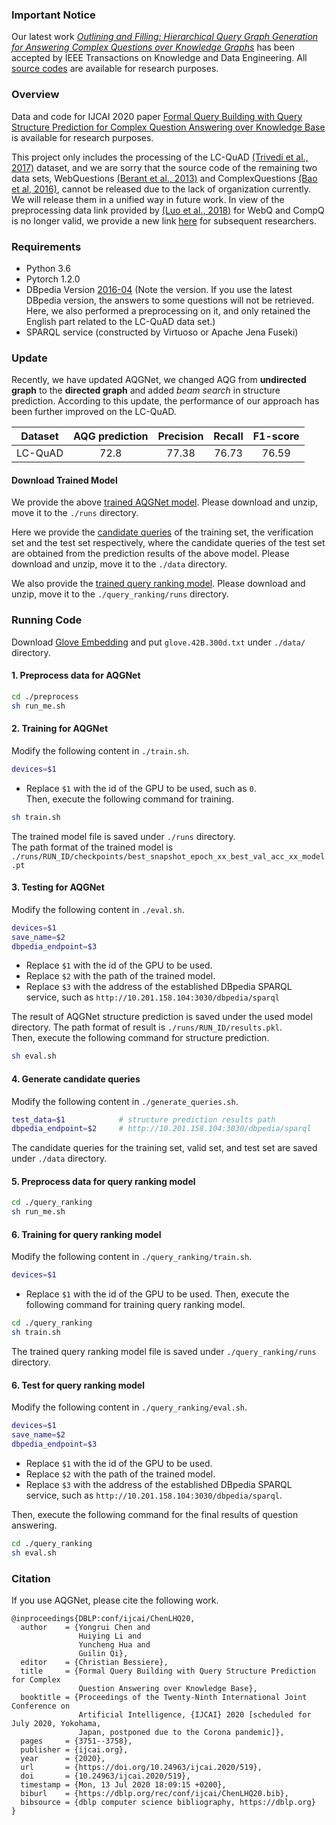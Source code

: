 ### Important Notice
Our latest work [*Outlining and Filling: Hierarchical Query Graph Generation for Answering Complex Questions over Knowledge Graphs*](https://arxiv.org/abs/2111.00732) has been accepted by IEEE Transactions on Knowledge and Data Engineering. All [source codes](https://github.com/Bahuia/HGNet) are available for research purposes. 

### Overview
Data and code for IJCAI 2020 paper [Formal Query Building with Query Structure Prediction for Complex Question Answering over Knowledge Base](https://www.ijcai.org/Proceedings/2020/0519.pdf) is available for research purposes.  

This project only includes the processing of the LC-QuAD [(Trivedi et al., 2017)](http://jens-lehmann.org/files/2017/iswc_lcquad.pdf) dataset, and we are sorry that the source code of the remaining two data sets, WebQuestions [(Berant et al., 2013)](https://www.aclweb.org/anthology/D13-1160.pdf) and ComplexQuestions [(Bao et al, 2016)](https://www.aclweb.org/anthology/C16-1236.pdf), cannot be released due to the lack of organization currently. We will release them in a unified way in future work.  In view of the preprocessing data link provided by [(Luo et al., 2018)](https://www.aclweb.org/anthology/D18-1242.pdf) for WebQ and CompQ is no longer valid, we provide a new link [here](https://drive.google.com/file/d/1bL5vEIek9kBDe_IKbicl5y_6k-fQ6Ogd/view?usp=sharing) for subsequent researchers. 

### Requirements
* Python 3.6
* Pytorch 1.2.0
* DBpedia Version [2016-04](https://drive.google.com/file/d/17TRlj8a34IEo686nnKHTewZEg4aMrYUe/view?usp=sharing) (Note the version. If you use the latest DBpedia version, the answers to some questions will not be retrieved. Here, we also performed a preprocessing on it, and only retained the English part related to the LC-QuAD data set.)
* SPARQL service (constructed by Virtuoso or Apache Jena Fuseki)

### Update
Recently, we have updated AQGNet, we changed AQG from **undirected graph** to the **directed graph** and added *beam search* in structure prediction. According to this update, the performance of our approach has been further improved on the LC-QuAD.

| **Dataset**   | AQG prediction | Precision | Recall | F1-score |
| ------------- | :------------: | :-------: | :----: | :------: |
|   LC-QuAD     |  72.8          | 77.38     | 76.73  | 76.59    |

#### Download Trained Model
We provide the above [trained AQGNet model](https://drive.google.com/file/d/1PPs2u4CX_qraFhl1YNQTbvp-MAvhKRbd/view?usp=sharing). Please download and unzip, move it to the `./runs` directory.

Here we provide the [candidate queries](https://drive.google.com/file/d/10fKDMPHxO-w85TWuCwHS1zW9tv9zHlOs/view?usp=sharing) of the training set, the verification set and the test set respectively, where the candidate queries of the test set are obtained from the prediction results of the above model. Please download and unzip, move it to the `./data` directory.

We also provide the [trained query ranking model](https://drive.google.com/file/d/1p1JnQlTQ2kA-ZnRoAKYOqu7FWwzX-dT8/view?usp=sharing). Please download and unzip, move it to the `./query_ranking/runs` directory.

### Running Code
Download [Glove Embedding](http://nlp.stanford.edu/data/glove.42B.300d.zip) and put `glove.42B.300d.txt` under `./data/` directory.

#### 1. Preprocess data for AQGNet
```bash
cd ./preprocess
sh run_me.sh
```


#### 2. Training for AQGNet
Modify the following content in `./train.sh`.
```bash
devices=$1
```
* Replace `$1` with the id of the GPU to be used, such as `0`.  
Then, execute the following command for training.
```bash
sh train.sh
```
The trained model file is saved under `./runs` directory.  
The path format of the trained model is `./runs/RUN_ID/checkpoints/best_snapshot_epoch_xx_best_val_acc_xx_model.pt`


#### 3. Testing for AQGNet
Modify the following content in `./eval.sh`.
```bash
devices=$1
save_name=$2
dbpedia_endpoint=$3
```
* Replace `$1` with the id of the GPU to be used.  
* Replace `$2` with the path of the trained model.  
* Replace `$3` with the address of the established DBpedia SPARQL service, such as `http://10.201.158.104:3030/dbpedia/sparql`

The result of AQGNet structure prediction is saved under the used model directory. The path format of result is `./runs/RUN_ID/results.pkl`.  
Then, execute the following command for structure prediction.
```bash
sh eval.sh
```


#### 4. Generate candidate queries
Modify the following content in `./generate_queries.sh`.
```bash
test_data=$1            # structure prediction results path
dbpedia_endpoint=$2     # http://10.201.158.104:3030/dbpedia/sparql
```
The candidate queries for the training set, valid set, and test set are saved under `./data` directory.


#### 5. Preprocess data for query ranking model
```bash
cd ./query_ranking
sh run_me.sh
```

#### 6. Training for query ranking model
Modify the following content in `./query_ranking/train.sh`.
```bash
devices=$1
```
* Replace `$1` with the id of the GPU to be used.
Then, execute the following command for training query ranking model.
```bash
cd ./query_ranking
sh train.sh
```
The trained query ranking model file is saved under `./query_ranking/runs` directory. 

#### 6. Test for query ranking model
Modify the following content in `./query_ranking/eval.sh`.
```bash
devices=$1
save_name=$2
dbpedia_endpoint=$3
```
* Replace `$1` with the id of the GPU to be used.  
* Replace `$2` with the path of the trained model.  
* Replace `$3` with the address of the established DBpedia SPARQL service, such as `http://10.201.158.104:3030/dbpedia/sparql`.

Then, execute the following command for the final results of question answering.
```bash
cd ./query_ranking
sh eval.sh
```

### Citation
If you use AQGNet, please cite the following work.
```
@inproceedings{DBLP:conf/ijcai/ChenLHQ20,
  author    = {Yongrui Chen and
               Huiying Li and
               Yuncheng Hua and
               Guilin Qi},
  editor    = {Christian Bessiere},
  title     = {Formal Query Building with Query Structure Prediction for Complex
               Question Answering over Knowledge Base},
  booktitle = {Proceedings of the Twenty-Ninth International Joint Conference on
               Artificial Intelligence, {IJCAI} 2020 [scheduled for July 2020, Yokohama,
               Japan, postponed due to the Corona pandemic]},
  pages     = {3751--3758},
  publisher = {ijcai.org},
  year      = {2020},
  url       = {https://doi.org/10.24963/ijcai.2020/519},
  doi       = {10.24963/ijcai.2020/519},
  timestamp = {Mon, 13 Jul 2020 18:09:15 +0200},
  biburl    = {https://dblp.org/rec/conf/ijcai/ChenLHQ20.bib},
  bibsource = {dblp computer science bibliography, https://dblp.org}
}
```
